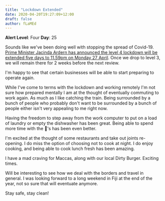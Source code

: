 ```yaml
---
title: "Lockdown Extended"
date: 2020-04-20T19:27:09+12:00
draft: false
author: fLaMEd
---
```


**Alert Level**: Four 
**Day**: 25

Sounds like we've been doing well with stopping the spread of Covid-19. [Prime Minister Jacinda Ardern has announced the level 4 lockdown will be extended five days to 11.59pm on Monday 27 April](https://www.rnz.co.nz/news/national/414678/covid-19-government-extends-lockdown-to-monday-27-april). Once we drop to level 3, we will remain there for 2 weeks before the next review.

I'm happy to see that certain businesses will be able to start preparing to operate again. 

While I've come to terms with the lockdown and working remotely I'm not sure how prepared mentally I am at the thought of eventually commuting to work again. As much as I like catching the train. Being surrounded by a  bunch of people who probably don't want to be surrounded by a bunch of people either isn't very appealing to me right now.

Having the freedom to step away from the work computer to put on a load of laundry or empty the dishwasher has been great. Being able to spend more time with the :poodle:'s has been even better. 

I'm excited at the thought of some restaurants and take out joints re-opening. I do miss the option of choosing not to cook at night. I do enjoy cooking, and being able to cook lunch fresh has been amazing. 

I have a mad craving for Maccas, along with our local Dirty Burger. Exciting times. 

Will be interesting to see how we deal with the borders and travel in general. I was looking forward to a long weekend in Fiji at the end of the year, not so sure that will eventuate anymore.

Stay safe, stay clean!